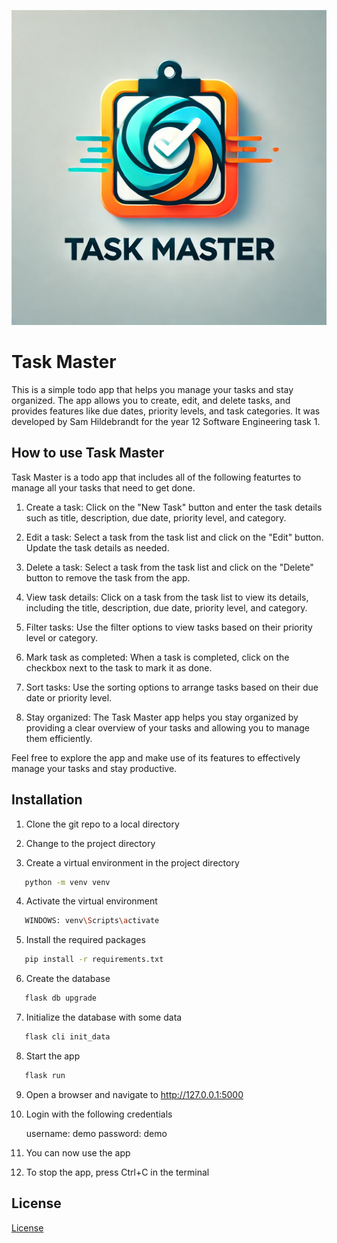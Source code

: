 ![Logo](https://github.com/SHildebrandt4472/Task-Master/blob/main/app/static/logo.png)

# Task Master 

This is a simple todo app that helps you manage your tasks and stay organized. The app allows you to create, edit, and delete tasks, and provides features like due dates, priority levels, and task categories. It was developed by Sam Hildebrandt for the year 12 Software Engineering task 1.

## How to use Task Master

Task Master is a todo app that includes all of the following featurtes to manage all your tasks that need to get done.

1. Create a task: Click on the "New Task" button and enter the task details such as title, description, due date, priority level, and category.

2. Edit a task: Select a task from the task list and click on the "Edit" button. Update the task details as needed.

3. Delete a task: Select a task from the task list and click on the "Delete" button to remove the task from the app.

4. View task details: Click on a task from the task list to view its details, including the title, description, due date, priority level, and category.

5. Filter tasks: Use the filter options to view tasks based on their priority level or category.

6. Mark task as completed: When a task is completed, click on the checkbox next to the task to mark it as done.

7. Sort tasks: Use the sorting options to arrange tasks based on their due date or priority level.

8. Stay organized: The Task Master app helps you stay organized by providing a clear overview of your tasks and allowing you to manage them efficiently.

Feel free to explore the app and make use of its features to effectively manage your tasks and stay productive.

## Installation

1. Clone the git repo to a local directory

2. Change to the project directory

3. Create a virtual environment in the project directory

```bash
   python -m venv venv
```

4. Activate the virtual environment

```bash
   WINDOWS: venv\Scripts\activate
```

5. Install the required packages

```bash
   pip install -r requirements.txt
```

6. Create the database

```bash  
   flask db upgrade
```

7. Initialize the database with some data

```bash
   flask cli init_data
```

8. Start the app

```bash
   flask run
```

9. Open a browser and navigate to http://127.0.0.1:5000

10. Login with the following credentials

    username: demo
    password: demo

11. You can now use the app

12. To stop the app, press Ctrl+C in the terminal

## License

[License](https://github.com/SHildebrandt4472/Task-Master/blob/main/LICENSE)

